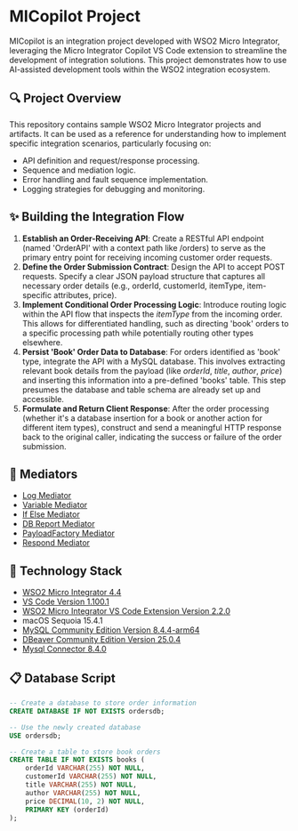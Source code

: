# MICopilot Project
MICopilot is an integration project developed with WSO2 Micro Integrator, leveraging the Micro Integrator Copilot VS Code extension to streamline the development of integration solutions. 
This project demonstrates how to use AI-assisted development tools within the WSO2 integration ecosystem.

## 🔍 Project Overview
This repository contains sample WSO2 Micro Integrator projects and artifacts. It can be used as a reference for understanding how to implement specific integration scenarios, particularly focusing on:

* API definition and request/response processing.
* Sequence and mediation logic.
* Error handling and fault sequence implementation.
* Logging strategies for debugging and monitoring.

## ✨ Building the Integration Flow
1. **Establish an Order-Receiving API**: Create a RESTful API endpoint (named 'OrderAPI' with a context path like /orders) to serve as the primary entry point for receiving incoming customer order requests.
2. **Define the Order Submission Contract**: Design the API to accept POST requests. Specify a clear JSON payload structure that captures all necessary order details (e.g., orderId, customerId, itemType, item-specific attributes, price).
3. **Implement Conditional Order Processing Logic**: Introduce routing logic within the API flow that inspects the *itemType* from the incoming order. This allows for differentiated handling, such as directing 'book' orders to a specific processing path while potentially routing other types elsewhere.
4. **Persist 'Book' Order Data to Database**: For orders identified as 'book' type, integrate the API with a MySQL database. This involves extracting relevant book details from the payload (like *orderId*, *title*, *author*, *price*) and inserting this information into a pre-defined 'books' table. This step presumes the database and table schema are already set up and accessible.
5. **Formulate and Return Client Response**: After the order processing (whether it's a database insertion for a book or another action for different item types), construct and send a meaningful HTTP response back to the original caller, indicating the success or failure of the order submission.

## 🚀 Mediators
* [Log Mediator](https://mi.docs.wso2.com/en/latest/reference/mediators/log-mediator/)
* [Variable Mediator](https://mi.docs.wso2.com/en/latest/reference/mediators/variable-mediator/)
* [If Else Mediator](https://mi.docs.wso2.com/en/latest/reference/mediators/filter-mediator/)
* [DB Report Mediator](https://mi.docs.wso2.com/en/latest/reference/mediators/db-report-mediator/)
* [PayloadFactory Mediator](https://mi.docs.wso2.com/en/latest/reference/mediators/payloadfactory-mediator/)
* [Respond Mediator](https://mi.docs.wso2.com/en/latest/reference/mediators/respond-mediator/)

## 🔧 Technology Stack
* [WSO2 Micro Integrator 4.4](https://mi.docs.wso2.com/en/latest/install-and-setup/install/installing-mi/)
* [VS Code Version 1.100.1](https://code.visualstudio.com/)
* [WSO2 Micro Integrator VS Code Extension Version 2.2.0](https://mi.docs.wso2.com/en/latest/develop/mi-for-vscode/install-wso2-mi-for-vscode/)
* macOS Sequoia 15.4.1
* [MySQL Community Edition Version 8.4.4-arm64](https://dev.mysql.com/downloads/mysql/)
* [DBeaver Community Edition Version 25.0.4](https://dbeaver.io/download/)
* [Mysql Connector 8.4.0](https://downloads.mysql.com/archives/c-j/)

## 📋 Database Script
```sql
-- Create a database to store order information
CREATE DATABASE IF NOT EXISTS ordersdb;

-- Use the newly created database
USE ordersdb;

-- Create a table to store book orders
CREATE TABLE IF NOT EXISTS books (
    orderId VARCHAR(255) NOT NULL,
    customerId VARCHAR(255) NOT NULL,
    title VARCHAR(255) NOT NULL,
    author VARCHAR(255) NOT NULL,
    price DECIMAL(10, 2) NOT NULL,
    PRIMARY KEY (orderId)
);
```

